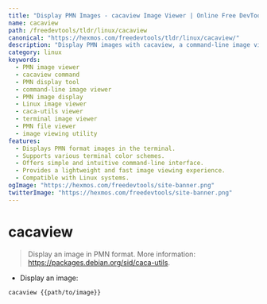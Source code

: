 ```yaml
---
title: "Display PMN Images - cacaview Image Viewer | Online Free DevTools by Hexmos"
name: cacaview
path: /freedevtools/tldr/linux/cacaview
canonical: "https://hexmos.com/freedevtools/tldr/linux/cacaview/"
description: "Display PMN images with cacaview, a command-line image viewer.  Quickly view and inspect your PMN formatted images. Free online tool, no registration required."
category: linux
keywords:
  - PMN image viewer
  - cacaview command
  - PMN display tool
  - command-line image viewer
  - PMN image display
  - Linux image viewer
  - caca-utils viewer
  - terminal image viewer
  - PMN file viewer
  - image viewing utility
features:
  - Displays PMN format images in the terminal.
  - Supports various terminal color schemes.
  - Offers simple and intuitive command-line interface.
  - Provides a lightweight and fast image viewing experience.
  - Compatible with Linux systems.
ogImage: "https://hexmos.com/freedevtools/site-banner.png"
twitterImage: "https://hexmos.com/freedevtools/site-banner.png"
---
```


# cacaview

> Display an image in PMN format.
> More information: <https://packages.debian.org/sid/caca-utils>.

- Display an image:

`cacaview {{path/to/image}}`
